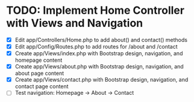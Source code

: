 # TODO: Implement Home Controller with Views and Navigation

- [x] Edit app/Controllers/Home.php to add about() and contact() methods
- [x] Edit app/Config/Routes.php to add routes for /about and /contact
- [x] Create app/Views/index.php with Bootstrap design, navigation, and homepage content
- [x] Create app/Views/about.php with Bootstrap design, navigation, and about page content
- [x] Create app/Views/contact.php with Bootstrap design, navigation, and contact page content
- [ ] Test navigation: Homepage → About → Contact
